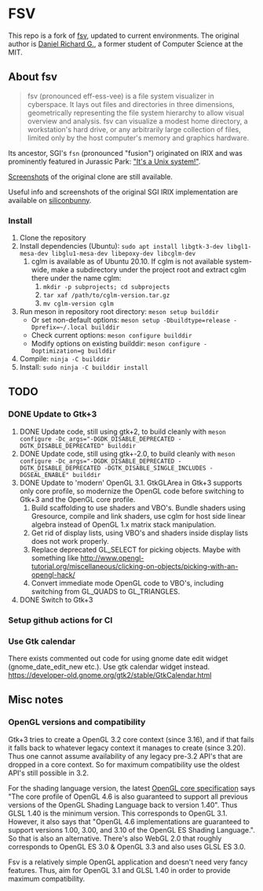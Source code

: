 # FSV

This repo is a fork of [fsv](http://fsv.sourceforge.net/), updated to current environments.
The original author is [Daniel Richard G.](http://fox.mit.edu/skunk/), a former student of Computer Science at the MIT.

## About fsv

> fsv (pronounced eff-ess-vee) is a file system visualizer in cyberspace. It lays out files and directories in three dimensions, geometrically representing the file system hierarchy to allow visual overview and analysis. fsv can visualize a modest home directory, a workstation's hard drive, or any arbitrarily large collection of files, limited only by the host computer's memory and graphics hardware.

Its ancestor, SGI's `fsn` (pronounced "fusion") originated on IRIX and was prominently featured in Jurassic Park: ["It's a Unix system!"](https://www.youtube.com/watch?v=3HjOjvu6oKA). 

[Screenshots](http://fsv.sourceforge.net/screenshots/) of the original clone are still available.

Useful info and screenshots of the original SGI IRIX implementation are available on [siliconbunny](http://www.siliconbunny.com/fsn-the-irix-3d-file-system-tool-from-jurassic-park/).

### Install

1. Clone the repository
2. Install dependencies (Ubuntu): `sudo apt install libgtk-3-dev libgl1-mesa-dev libglu1-mesa-dev libepoxy-dev libcglm-dev`
    1. cglm is available as of Ubuntu 20.10. If cglm is not available
       system-wide, make a subdirectory under the project root and extract
        cglm there under the name cglm:
        1. `mkdir -p subprojects; cd subprojects`
        2. `tar xaf /path/to/cglm-version.tar.gz`
        3. `mv cglm-version cglm`
3. Run meson in repository root directory: `meson setup builddir`
    - Or set non-default options: `meson setup -Dbuildtype=release -Dprefix=~/.local builddir`
    - Check current options: `meson configure builddir`
    - Modify options on existing builddir: `meson configure -Doptimization=g builddir`
4. Compile: `ninja -C builddir`
5. Install: `sudo ninja -C builddir install`

## TODO

### DONE Update to Gtk+3

1. DONE Update code, still using gtk+2, to build cleanly with
   `meson configure -Dc_args="-DGDK_DISABLE_DEPRECATED -DGTK_DISABLE_DEPRECATED" builddir`
2. DONE Update code, still using gtk+-2.0, to build cleanly with
   `meson configure -Dc_args="-DGDK_DISABLE_DEPRECATED -DGTK_DISABLE_DEPRECATED -DGTK_DISABLE_SINGLE_INCLUDES -DGSEAL_ENABLE" builddir`
3. DONE Update to 'modern' OpenGL 3.1. GtkGLArea in Gtk+3 supports only core
   profile, so modernize the OpenGL code before switching to Gtk+3 and the
   OpenGL core profile.
    1. Build scaffolding to use shaders and VBO's. Bundle shaders using
       Gresource, compile and link shaders, use cglm for host side linear
       algebra instead of OpenGL 1.x matrix stack manipulation.
    2. Get rid of display lists, using VBO's and shaders inside display lists
       does not work properly.
    3. Replace deprecated GL_SELECT for picking objects. Maybe with something like
       http://www.opengl-tutorial.org/miscellaneous/clicking-on-objects/picking-with-an-opengl-hack/
    4. Convert immediate mode OpenGL code to VBO's, including switching from
       GL_QUADS to GL_TRIANGLES.
4. DONE Switch to Gtk+3

### Setup github actions for CI

### Use Gtk calendar

There exists commented out code for using gnome date edit widget
(gnome_date_edit_new etc.). Use gtk calendar widget instead.
https://developer-old.gnome.org/gtk2/stable/GtkCalendar.html

## Misc notes

### OpenGL versions and compatibility

Gtk+3 tries to create a OpenGL 3.2 core context (since 3.16), and if that fails
it falls back to whatever legacy context it manages to create (since 3.20).
Thus one cannot assume availability of any legacy pre-3.2 API's that are
dropped in a core context. So for maximum compatibility use the oldest API's
still possible in 3.2.

For the shading language version, the latest [OpenGL core
specification](https://www.khronos.org/registry/OpenGL/specs/gl/glspec46.core.pdf)
says "The core profile of OpenGL 4.6 is also guaranteed to support all previous
versions of the OpenGL Shading Language back to version 1.40". Thus GLSL 1.40
is the minimum version. This corresponds to OpenGL 3.1. However, it also says
that "OpenGL 4.6 implementations are guaranteed to support versions 1.00, 3.00,
and 3.10 of the OpenGL ES Shading Language.". So that is also an alternative.
There's also WebGL 2.0 that roughly corresponds to OpenGL ES 3.0 & OpenGL 3.3
and also uses GLSL ES 3.0.

Fsv is a relatively simple OpenGL application and doesn't need very fancy
features. Thus, aim for OpenGL 3.1 and GLSL 1.40 in order to provide maximum
compatibility.
